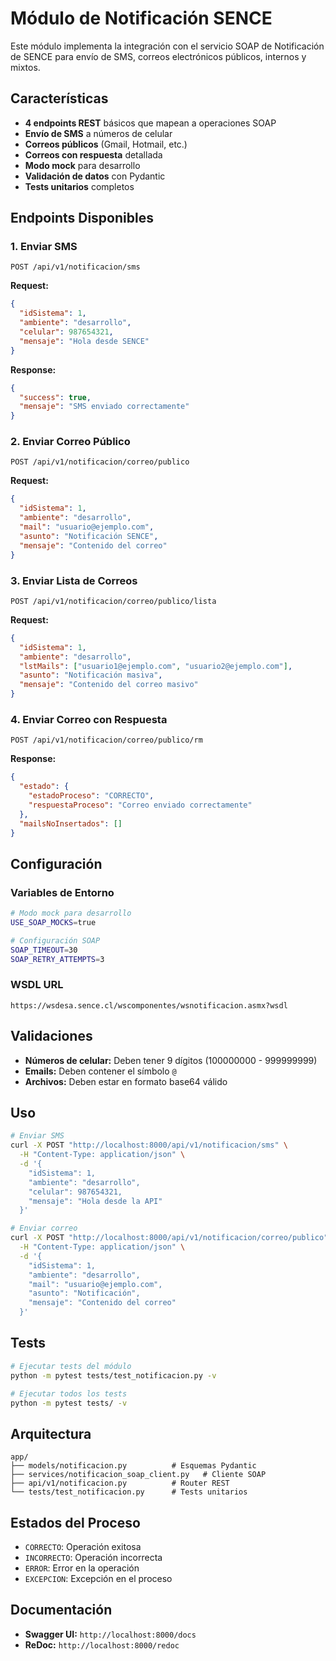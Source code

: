 # Módulo de Notificación SENCE

Este módulo implementa la integración con el servicio SOAP de Notificación de SENCE para envío de SMS, correos electrónicos públicos, internos y mixtos.

## Características

- **4 endpoints REST** básicos que mapean a operaciones SOAP
- **Envío de SMS** a números de celular
- **Correos públicos** (Gmail, Hotmail, etc.)
- **Correos con respuesta** detallada
- **Modo mock** para desarrollo
- **Validación de datos** con Pydantic
- **Tests unitarios** completos

## Endpoints Disponibles

### 1. Enviar SMS
```
POST /api/v1/notificacion/sms
```

**Request:**
```json
{
  "idSistema": 1,
  "ambiente": "desarrollo",
  "celular": 987654321,
  "mensaje": "Hola desde SENCE"
}
```

**Response:**
```json
{
  "success": true,
  "mensaje": "SMS enviado correctamente"
}
```

### 2. Enviar Correo Público
```
POST /api/v1/notificacion/correo/publico
```

**Request:**
```json
{
  "idSistema": 1,
  "ambiente": "desarrollo",
  "mail": "usuario@ejemplo.com",
  "asunto": "Notificación SENCE",
  "mensaje": "Contenido del correo"
}
```

### 3. Enviar Lista de Correos
```
POST /api/v1/notificacion/correo/publico/lista
```

**Request:**
```json
{
  "idSistema": 1,
  "ambiente": "desarrollo",
  "lstMails": ["usuario1@ejemplo.com", "usuario2@ejemplo.com"],
  "asunto": "Notificación masiva",
  "mensaje": "Contenido del correo masivo"
}
```

### 4. Enviar Correo con Respuesta
```
POST /api/v1/notificacion/correo/publico/rm
```

**Response:**
```json
{
  "estado": {
    "estadoProceso": "CORRECTO",
    "respuestaProceso": "Correo enviado correctamente"
  },
  "mailsNoInsertados": []
}
```

## Configuración

### Variables de Entorno

```bash
# Modo mock para desarrollo
USE_SOAP_MOCKS=true

# Configuración SOAP
SOAP_TIMEOUT=30
SOAP_RETRY_ATTEMPTS=3
```

### WSDL URL

```
https://wsdesa.sence.cl/wscomponentes/wsnotificacion.asmx?wsdl
```

## Validaciones

- **Números de celular:** Deben tener 9 dígitos (100000000 - 999999999)
- **Emails:** Deben contener el símbolo `@`
- **Archivos:** Deben estar en formato base64 válido

## Uso

```bash
# Enviar SMS
curl -X POST "http://localhost:8000/api/v1/notificacion/sms" \
  -H "Content-Type: application/json" \
  -d '{
    "idSistema": 1,
    "ambiente": "desarrollo",
    "celular": 987654321,
    "mensaje": "Hola desde la API"
  }'

# Enviar correo
curl -X POST "http://localhost:8000/api/v1/notificacion/correo/publico" \
  -H "Content-Type: application/json" \
  -d '{
    "idSistema": 1,
    "ambiente": "desarrollo",
    "mail": "usuario@ejemplo.com",
    "asunto": "Notificación",
    "mensaje": "Contenido del correo"
  }'
```

## Tests

```bash
# Ejecutar tests del módulo
python -m pytest tests/test_notificacion.py -v

# Ejecutar todos los tests
python -m pytest tests/ -v
```

## Arquitectura

```
app/
├── models/notificacion.py          # Esquemas Pydantic
├── services/notificacion_soap_client.py   # Cliente SOAP
├── api/v1/notificacion.py          # Router REST
└── tests/test_notificacion.py      # Tests unitarios
```

## Estados del Proceso

- `CORRECTO`: Operación exitosa
- `INCORRECTO`: Operación incorrecta
- `ERROR`: Error en la operación
- `EXCEPCION`: Excepción en el proceso

## Documentación

- **Swagger UI:** `http://localhost:8000/docs`
- **ReDoc:** `http://localhost:8000/redoc`
